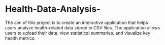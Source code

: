 # Health-Data-Analysis-
The aim of this project is to create an interactive application that helps users analyze health-related data stored in CSV files. The application allows users to upload their data, view statistical summaries, and visualize key health metrics.
